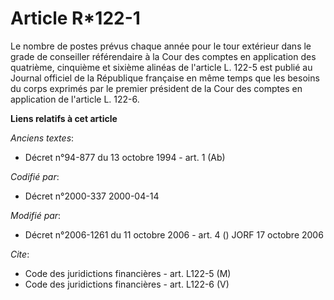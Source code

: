 # Article R*122-1

Le nombre de postes prévus chaque année pour le tour extérieur dans le grade de conseiller référendaire à la Cour des comptes
en application des quatrième, cinquième et sixième alinéas de l'article L. 122-5 est publié au Journal officiel de la
République française en même temps que les besoins du corps exprimés par le premier président de la Cour des comptes en
application de l'article L. 122-6.

**Liens relatifs à cet article**

_Anciens textes_:

  - Décret n°94-877 du 13 octobre 1994 - art. 1 (Ab)

_Codifié par_:

  - Décret n°2000-337 2000-04-14

_Modifié par_:

  - Décret n°2006-1261 du 11 octobre 2006 - art. 4 () JORF 17 octobre 2006

_Cite_:

  - Code des juridictions financières - art. L122-5 (M)
  - Code des juridictions financières - art. L122-6 (V)
